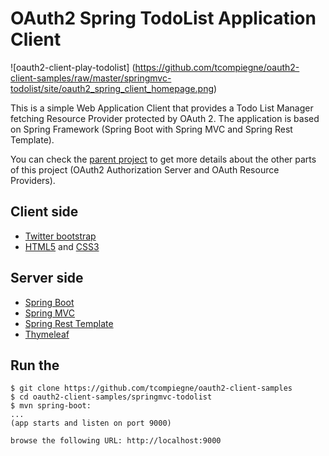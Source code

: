 OAuth2 Spring TodoList Application Client
=================================

![oauth2-client-play-todolist] (https://github.com/tcompiegne/oauth2-client-samples/raw/master/springmvc-todolist/site/oauth2_spring_client_homepage.png)


This is a simple Web Application Client that provides a Todo List Manager fetching Resource Provider protected by OAuth 2. The application is based on Spring Framework (Spring Boot with Spring MVC and Spring Rest Template). 

You can check the [parent project](https://github.com/tcompiegne/oauth2-client-samples) to get more details about the other parts of this project (OAuth2 Authorization Server and OAuth Resource Providers).

## Client side
* [Twitter bootstrap](http://getbootstrap.com/)
* [HTML5](http://www.w3.org/TR/html5/) and [CSS3](http://www.w3schools.com/css/css3_intro.asp)

## Server side
* [Spring Boot](http://projects.spring.io/spring-boot/)
* [Spring MVC](http://docs.spring.io/spring/docs/current/spring-framework-reference/html/mvc.html)
* [Spring Rest Template](http://docs.spring.io/spring/docs/current/javadoc-api/org/springframework/web/client/RestTemplate.html)
* [Thymeleaf](http://www.thymeleaf.org/)

## Run the 
```
$ git clone https://github.com/tcompiegne/oauth2-client-samples
$ cd oauth2-client-samples/springmvc-todolist
$ mvn spring-boot:
...
(app starts and listen on port 9000)

browse the following URL: http://localhost:9000
```
